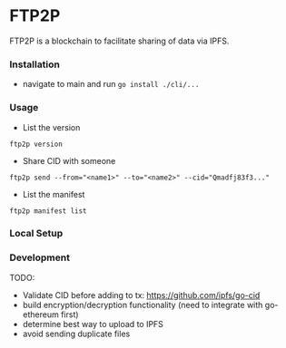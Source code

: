# FTP2P

FTP2P is a blockchain to facilitate sharing of data via IPFS.

### Installation
- navigate to main and run `go install ./cli/...`

### Usage
- List the version
```
ftp2p version
```

- Share CID with someone
```
ftp2p send --from="<name1>" --to="<name2>" --cid="Qmadfj83f3..."
```

- List the manifest
```
ftp2p manifest list
```

### Local Setup

### Development
TODO:
- Validate CID before adding to tx: https://github.com/ipfs/go-cid 
- build encryption/decryption functionality (need to integrate with go-ethereum first)
- determine best way to upload to IPFS
- avoid sending duplicate files
